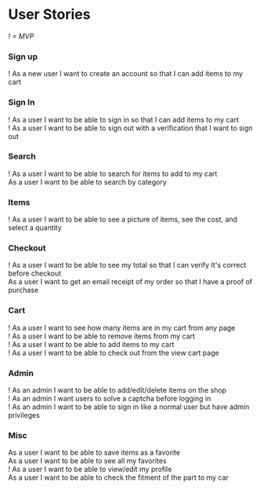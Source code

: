 # User Stories

_! = MVP_ 
### Sign up
! As a new user I want to create an account so that I can add items to my cart 

### Sign In
! As a user I want to be able to sign in so that I can add items to my cart\
! As a user I want to be able to sign out with a verification that I want to sign out

### Search
! As a user I want to be able to search for items to add to my cart \
As a user I want to be able to search by category

### Items
! As a user I want to be able to see a picture of items, see the cost, and select a quantity 

### Checkout
! As a user I want to be able to see my total so that I can verify It's correct before checkout\
As a user I want to get an email receipt of my order so that I have a proof of purchase

### Cart
! As a user I want to see how many items are in my cart from any page \
! As a user I want to be able to remove items from my cart \
! As a user I want to be able to add items to my cart \
! As a user I want to be able to check out from the view cart page

### Admin
! As an admin I want to be able to add/edit/delete items on the shop \
! As an admin I want users to solve a captcha before logging in \
! As an admin I want to be able to sign in like a normal user but have admin privileges 

### Misc
As a user I want to be able to save items as a favorite\
As a user I want to be able to see all my favorites\
! As a user I want to be able to view/edit my profile \
As a user I want to be able to check the fitment of the part to my car
